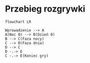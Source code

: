 # Przebieg rozgrywki

```mermaid
flowchart LR

Wprowadzenie --> A
A(Noc 0) --> B(Dzień 0)
B --> C(Faza nocy)
C --> D(Faza dnia)
D --> C
D -.-> E
C -.-> E(Koniec gry)


```

